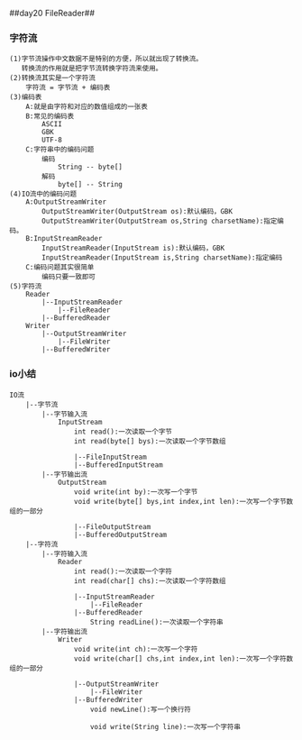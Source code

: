 ##day20 FileReader##
### 字符流 ###

	(1)字节流操作中文数据不是特别的方便，所以就出现了转换流。
	   转换流的作用就是把字节流转换字符流来使用。
	(2)转换流其实是一个字符流
		字符流 = 字节流 + 编码表
	(3)编码表
		A:就是由字符和对应的数值组成的一张表
		B:常见的编码表
			ASCII
			GBK
			UTF-8	
		C:字符串中的编码问题
			编码
				String -- byte[]
			解码
				byte[] -- String
	(4)IO流中的编码问题
		A:OutputStreamWriter
			OutputStreamWriter(OutputStream os):默认编码，GBK
			OutputStreamWriter(OutputStream os,String charsetName):指定编码。
		B:InputStreamReader
			InputStreamReader(InputStream is):默认编码，GBK
			InputStreamReader(InputStream is,String charsetName):指定编码
		C:编码问题其实很简单
			编码只要一致即可
	(5)字符流
		Reader
			|--InputStreamReader
				|--FileReader
			|--BufferedReader
		Writer
			|--OutputStreamWriter
				|--FileWriter
			|--BufferedWriter
### io小结 ###
	IO流
		|--字节流
			|--字节输入流
				InputStream
					int read():一次读取一个字节
					int read(byte[] bys):一次读取一个字节数组
				
					|--FileInputStream
					|--BufferedInputStream
			|--字节输出流
				OutputStream
					void write(int by):一次写一个字节
					void write(byte[] bys,int index,int len):一次写一个字节数组的一部分
					
					|--FileOutputStream
					|--BufferedOutputStream
		|--字符流
			|--字符输入流
				Reader
					int read():一次读取一个字符
					int read(char[] chs):一次读取一个字符数组
					
					|--InputStreamReader
						|--FileReader
					|--BufferedReader
						String readLine():一次读取一个字符串
			|--字符输出流
				Writer
					void write(int ch):一次写一个字符
					void write(char[] chs,int index,int len):一次写一个字符数组的一部分
					
					|--OutputStreamWriter
						|--FileWriter
					|--BufferedWriter
						void newLine():写一个换行符
						
						void write(String line):一次写一个字符串
